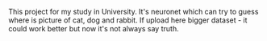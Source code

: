 This project for my study in University. It's neuronet which can try to guess where is picture of cat, dog and rabbit. If upload here bigger dataset - it could work better but now it's not always say truth.
